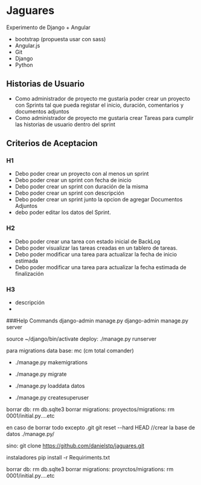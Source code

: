 # Jaguares
Experimento de Django + Angular
- bootstrap (propuesta usar con sass)
- Angular.js
- Git
- Django
- Python


## Historias de Usuario

- Como administrador de proyecto me gustaria poder crear un proyecto con Sprints tal que pueda registar el inicio, duración, comentarios y documentos adjuntos
- Como administrador de proyecto me gustaria crear Tareas para cumplir las historias de usuario dentro del sprint

## Criterios de Aceptacion
### H1
- Debo poder crear un proyecto con al menos un sprint
- Debo poder crear un sprint con fecha de inicio
- Debo poder crear un sprint con duración de la misma
- Debo poder crear un sprint con descripción 
- Debo poder crear un sprint junto la opcion de agregar Documentos Adjuntos
- debo poder editar los datos del Sprint.

### H2
- Debo poder crear una tarea con estado inicial de BackLog
- Debo poder visualizar las tareas creadas en un tablero de tareas.
- Debo poder modificar una tarea para actualizar la fecha de inicio estimada
- Debo poder modificar una tarea para actualizar la fecha estimada de finalización

### H3
- descripción
- 
###Help Commands
django-admin manage.py
django-admin manage.py server

source ~/django/bin/activate
deploy:
./manage.py runserver

para migrations data base:
mc (cm total comander)

- ./manage.py makemigrations
- ./manage.py migrate
-  ./manage.py loaddata datos

- ./manage.py createsuperuser

borrar db: rm db.sqlte3
borrar migrations:
proyectos/migrations: rm 0001/initial.py....etc

en caso de borrar todo excepto .git
git reset --hard HEAD
//crear la base de datos
 ./manage.py/

sino:
git clone https://github.com/danielstp/jaguares.git


instaladores
pip install -r Requiriments.txt

borrar db: rm db.sqlte3
borrar migrations:
proyrctos/migrations: rm 0001/initial.py....etc

